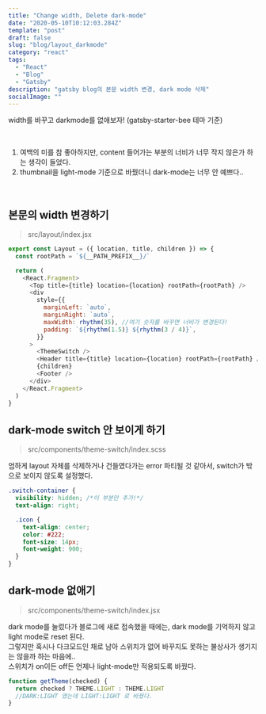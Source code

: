 ```yaml
---
title: "Change width, Delete dark-mode"
date: "2020-05-10T10:12:03.284Z"
template: "post"
draft: false
slug: "blog/layout_darkmode"
category: "react"
tags:
  - "React"
  - "Blog"
  - "Gatsby"
description: "gatsby blog의 본문 width 변경, dark mode 삭제"
socialImage: ""
---
```



width를 바꾸고 darkmode를 없애보자! (gatsby-starter-bee 테마 기준)

<br>

1. 여백의 미를 참 좋아하지만, content 들어가는 부분의 너비가 너무 작지 않은가 하는 생각이 들었다.  
2. thumbnail을 light-mode 기준으로 바꿨더니 dark-mode는 너무 안 예쁘다..

<br>

## 본문의 width 변경하기
> src/layout/index.jsx
```js
export const Layout = ({ location, title, children }) => {
  const rootPath = `${__PATH_PREFIX__}/`

  return (
    <React.Fragment>
      <Top title={title} location={location} rootPath={rootPath} />
      <div
        style={{
          marginLeft: `auto`,
          marginRight: `auto`,
          maxWidth: rhythm(35), //여기 숫자를 바꾸면 너비가 변경된다!
          padding: `${rhythm(1.5)} ${rhythm(3 / 4)}`,
        }}
      >
        <ThemeSwitch />
        <Header title={title} location={location} rootPath={rootPath} />
        {children}
        <Footer />
      </div>
    </React.Fragment>
  )
}
```

## dark-mode switch 안 보이게 하기
> src/components/theme-switch/index.scss

엄하게 layout 자체를 삭제하거나 건들였다가는 error 파티될 것 같아서, switch가 밖으로 보이지 않도록 설정했다.
```css
.switch-container {
  visibility: hidden; /*이 부분만 추가!*/
  text-align: right;

  .icon {
    text-align: center;
    color: #222;
    font-size: 14px;
    font-weight: 900;
  }
}
```

## dark-mode 없애기
> src/components/theme-switch/index.jsx

dark mode를 눌렀다가 블로그에 새로 접속했을 때에는, dark mode를 기억하지 않고 light mode로 reset 된다.  
그렇지만 혹시나 다크모드인 채로 남아 스위치가 없어 바꾸지도 못하는 불상사가 생기지는 않을까 하는 마음에..  
스위치가 on이든 off든 언제나 light-mode만 적용되도록 바꿨다.
```js
function getTheme(checked) {
  return checked ? THEME.LIGHT : THEME.LIGHT  
  //DARK:LIGHT 였는데 LIGHT:LIGHT 로 바꿨다.
}
```
